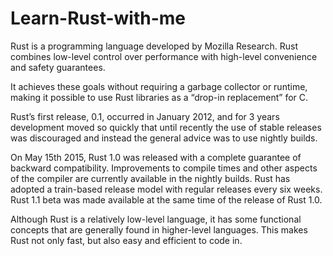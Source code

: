 # Learn-Rust-with-me


Rust is a programming language developed by Mozilla Research. Rust combines low-level control over performance with high-level convenience and safety guarantees.

It achieves these goals without requiring a garbage collector or runtime, making it possible to use Rust libraries as a “drop-in replacement” for C.

Rust’s first release, 0.1, occurred in January 2012, and for 3 years development moved so quickly that until recently the use of stable releases was discouraged and instead the general advice was to use nightly builds.

On May 15th 2015, Rust 1.0 was released with a complete guarantee of backward compatibility. Improvements to compile times and other aspects of the compiler are currently available in the nightly builds. Rust has adopted a train-based release model with regular releases every six weeks. Rust 1.1 beta was made available at the same time of the release of Rust 1.0.

Although Rust is a relatively low-level language, it has some functional concepts that are generally found in higher-level languages. This makes Rust not only fast, but also easy and efficient to code in.
